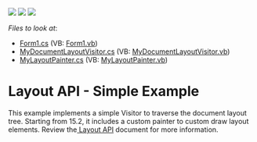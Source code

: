 <!-- default badges list -->
![](https://img.shields.io/endpoint?url=https://codecentral.devexpress.com/api/v1/VersionRange/128611645/15.2.4%2B)
[![](https://img.shields.io/badge/Open_in_DevExpress_Support_Center-FF7200?style=flat-square&logo=DevExpress&logoColor=white)](https://supportcenter.devexpress.com/ticket/details/T245818)
[![](https://img.shields.io/badge/📖_How_to_use_DevExpress_Examples-e9f6fc?style=flat-square)](https://docs.devexpress.com/GeneralInformation/403183)
<!-- default badges end -->
<!-- default file list -->
*Files to look at*:

* [Form1.cs](./CS/LayoutApiSimpleExample/Form1.cs) (VB: [Form1.vb](./VB/LayoutApiSimpleExample/Form1.vb))
* [MyDocumentLayoutVisitor.cs](./CS/LayoutApiSimpleExample/MyDocumentLayoutVisitor.cs) (VB: [MyDocumentLayoutVisitor.vb](./VB/LayoutApiSimpleExample/MyDocumentLayoutVisitor.vb))
* [MyLayoutPainter.cs](./CS/LayoutApiSimpleExample/MyLayoutPainter.cs) (VB: [MyLayoutPainter.vb](./VB/LayoutApiSimpleExample/MyLayoutPainter.vb))
<!-- default file list end -->
# Layout API - Simple Example


This example implements a simple Visitor to traverse the document layout tree. Starting from 15.2, it includes a custom painter to custom draw layout elements. Review the<a href="http://help.devexpress.com/#WindowsForms/CustomDocument114069"> Layout API</a> document for more information.

<br/>


